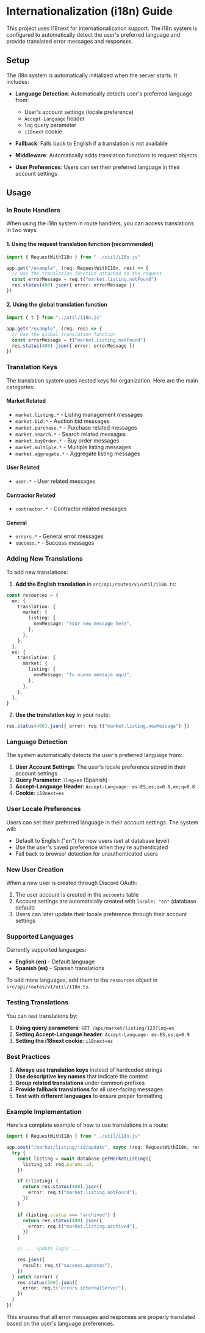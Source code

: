 # Internationalization (i18n) Guide

This project uses i18next for internationalization support. The i18n system is configured to automatically detect the user's preferred language and provide translated error messages and responses.

## Setup

The i18n system is automatically initialized when the server starts. It includes:

- **Language Detection**: Automatically detects user's preferred language from:
  - User's account settings (locale preference)
  - `Accept-Language` header
  - `lng` query parameter
  - `i18next` cookie

- **Fallback**: Falls back to English if a translation is not available

- **Middleware**: Automatically adds translation functions to request objects

- **User Preferences**: Users can set their preferred language in their account settings

## Usage

### In Route Handlers

When using the i18n system in route handlers, you can access translations in two ways:

#### 1. Using the request translation function (recommended)

```typescript
import { RequestWithI18n } from "../util/i18n.js"

app.get("/example", (req: RequestWithI18n, res) => {
  // Use the translation function attached to the request
  const errorMessage = req.t("market.listing.notFound")
  res.status(400).json({ error: errorMessage })
})
```

#### 2. Using the global translation function

```typescript
import { t } from "../util/i18n.js"

app.get("/example", (req, res) => {
  // Use the global translation function
  const errorMessage = t("market.listing.notFound")
  res.status(400).json({ error: errorMessage })
})
```

### Translation Keys

The translation system uses nested keys for organization. Here are the main categories:

#### Market Related

- `market.listing.*` - Listing management messages
- `market.bid.*` - Auction bid messages
- `market.purchase.*` - Purchase related messages
- `market.search.*` - Search related messages
- `market.buyOrder.*` - Buy order messages
- `market.multiple.*` - Multiple listing messages
- `market.aggregate.*` - Aggregate listing messages

#### User Related

- `user.*` - User related messages

#### Contractor Related

- `contractor.*` - Contractor related messages

#### General

- `errors.*` - General error messages
- `success.*` - Success messages

### Adding New Translations

To add new translations:

1. **Add the English translation** in `src/api/routes/v1/util/i18n.ts`:

```typescript
const resources = {
  en: {
    translation: {
      market: {
        listing: {
          newMessage: "Your new message here",
        },
      },
    },
  },
  es: {
    translation: {
      market: {
        listing: {
          newMessage: "Tu nuevo mensaje aquí",
        },
      },
    },
  },
}
```

2. **Use the translation key** in your route:

```typescript
res.status(400).json({ error: req.t("market.listing.newMessage") })
```

### Language Detection

The system automatically detects the user's preferred language from:

1. **User Account Settings**: The user's locale preference stored in their account settings
2. **Query Parameter**: `?lng=es` (Spanish)
3. **Accept-Language Header**: `Accept-Language: es-ES,es;q=0.9,en;q=0.8`
4. **Cookie**: `i18next=es`

### User Locale Preferences

Users can set their preferred language in their account settings. The system will:

- Default to English ("en") for new users (set at database level)
- Use the user's saved preference when they're authenticated
- Fall back to browser detection for unauthenticated users

### New User Creation

When a new user is created through Discord OAuth:

1. The user account is created in the `accounts` table
2. Account settings are automatically created with `locale: "en"` (database default)
3. Users can later update their locale preference through their account settings

### Supported Languages

Currently supported languages:

- **English (en)** - Default language
- **Spanish (es)** - Spanish translations

To add more languages, add them to the `resources` object in `src/api/routes/v1/util/i18n.ts`.

### Testing Translations

You can test translations by:

1. **Using query parameters**: `GET /api/market/listing/123?lng=es`
2. **Setting Accept-Language header**: `Accept-Language: es-ES,es;q=0.9`
3. **Setting the i18next cookie**: `i18next=es`

### Best Practices

1. **Always use translation keys** instead of hardcoded strings
2. **Use descriptive key names** that indicate the context
3. **Group related translations** under common prefixes
4. **Provide fallback translations** for all user-facing messages
5. **Test with different languages** to ensure proper formatting

### Example Implementation

Here's a complete example of how to use translations in a route:

```typescript
import { RequestWithI18n } from "../util/i18n.js"

app.post("/market/listing/:id/update", async (req: RequestWithI18n, res) => {
  try {
    const listing = await database.getMarketListing({
      listing_id: req.params.id,
    })

    if (!listing) {
      return res.status(400).json({
        error: req.t("market.listing.notFound"),
      })
    }

    if (listing.status === "archived") {
      return res.status(400).json({
        error: req.t("market.listing.archived"),
      })
    }

    // ... update logic ...

    res.json({
      result: req.t("success.updated"),
    })
  } catch (error) {
    res.status(500).json({
      error: req.t("errors.internalServer"),
    })
  }
})
```

This ensures that all error messages and responses are properly translated based on the user's language preferences.
